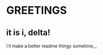 <h1>GREETINGS</h1>
<h2>it is i, delta!</h2>
<small>i'll make a better readme thingy sometime,,,</small>
<!---
delta-413/delta-413 is a ✨ special ✨ repository because its `README.md` (this file) appears on your GitHub profile.
You can click the Preview link to take a look at your changes.
--->
